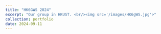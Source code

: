 ```yaml
---
title: "HK6GWS 2024"
excerpt: "Our group in HKUST. <br/><img src='/images/HK6gWS.jpg'>"
collection: portfolio
date: 2024-09-11
---
```

